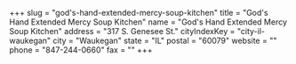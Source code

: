 +++
slug = "god's-hand-extended-mercy-soup-kitchen"
title = "God's Hand Extended Mercy Soup Kitchen"
name = "God's Hand Extended Mercy Soup Kitchen"
address = "317 S. Genesee St."
cityIndexKey = "city-il-waukegan"
city = "Waukegan"
state = "IL"
postal = "60079"
website = ""
phone = "847-244-0660"
fax = ""
+++

